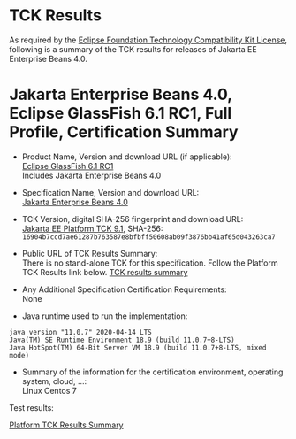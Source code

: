 TCK Results
===========

As required by the
[Eclipse Foundation Technology Compatibility Kit License](https://www.eclipse.org/legal/tck.php),
following is a summary of the TCK results for releases of Jakarta EE Enterprise Beans 4.0.

# Jakarta Enterprise Beans 4.0, Eclipse GlassFish 6.1 RC1, Full Profile, Certification Summary

- Product Name, Version and download URL (if applicable): <br/>
  [Eclipse GlassFish 6.1 RC1](https://download.eclipse.org/ee4j/glassfish/glassfish-6.1.0-RC1.zip)<br/>
  Includes Jakarta Enterprise Beans 4.0

- Specification Name, Version and download URL: <br/>
  [Jakarta Enterprise Beans 4.0](https://jakarta.ee/specifications/enterprise-beans/4.0/)

- TCK Version, digital SHA-256 fingerprint and download URL: <br/>
  [Jakarta EE Platform TCK 9.1](https://download.eclipse.org/ee4j/jakartaee-tck/jakartaee9-eftl/promoted/jakarta-jakartaeetck-9.1.0.zip), 
  SHA-256: `16904b7ccd7ae61287b763587e8bfbff50608ab09f3876bb41af65d043263ca7`

- Public URL of TCK Results Summary: <br/>
  There is no stand-alone TCK for this specification. Follow the Platform TCK Results link below.
  [TCK results summary](./TCK-Results-6.1-RC1)

- Any Additional Specification Certification Requirements: <br/>
  None

- Java runtime used to run the implementation: <br/>
```
java version "11.0.7" 2020-04-14 LTS
Java(TM) SE Runtime Environment 18.9 (build 11.0.7+8-LTS)
Java HotSpot(TM) 64-Bit Server VM 18.9 (build 11.0.7+8-LTS, mixed mode)
```

- Summary of the information for the certification environment, operating system, cloud, ...: <br/>
  Linux Centos 7


Test results:

[Platform TCK Results Summary](../../jakarta-platform/9.1/TCK-Results-6.1-RC1)
